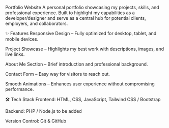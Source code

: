 Portfolio Website
A personal portfolio showcasing my projects, skills, and professional experience. Built to highlight my capabilities as a developer/designer and serve as a central hub for potential clients, employers, and collaborators.

✨ Features
Responsive Design – Fully optimized for desktop, tablet, and mobile devices.

Project Showcase – Highlights my best work with descriptions, images, and live links.

About Me Section – Brief introduction and professional background.

Contact Form – Easy way for visitors to reach out.

Smooth Animations – Enhances user experience without compromising performance.

🛠 Tech Stack
Frontend: HTML, CSS, JavaScript, Tailwind CSS / Bootstrap

Backend: PHP / Node.js to be added

Version Control: Git & GitHub
